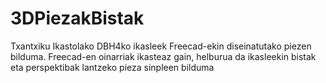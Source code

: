 # 3DPiezakBistak
Txantxiku Ikastolako DBH4ko ikasleek Freecad-ekin diseinatutako piezen bilduma. Freecad-en oinarriak ikasteaz gain, helburua da ikasleekin bistak eta perspektibak lantzeko pieza sinpleen bilduma
